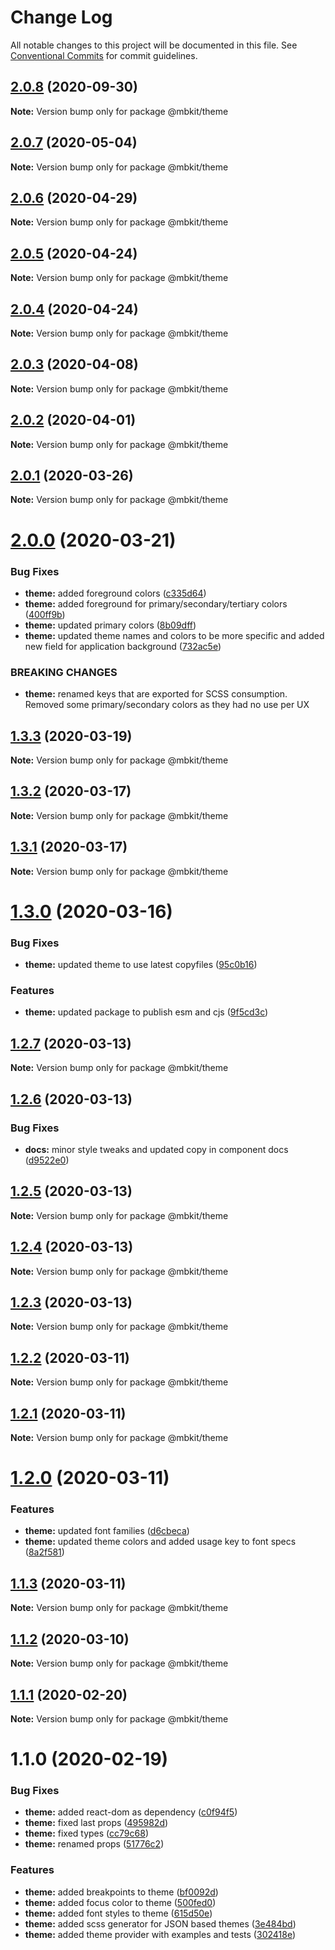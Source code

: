 # Change Log

All notable changes to this project will be documented in this file.
See [Conventional Commits](https://conventionalcommits.org) for commit guidelines.

## [2.0.8](https://github.com/mindbody/mbkit/compare/@mbkit/theme@2.0.7...@mbkit/theme@2.0.8) (2020-09-30)

**Note:** Version bump only for package @mbkit/theme





## [2.0.7](https://github.com/mindbody/design-system/compare/@mbkit/theme@2.0.6...@mbkit/theme@2.0.7) (2020-05-04)

**Note:** Version bump only for package @mbkit/theme





## [2.0.6](https://github.com/mindbody/design-system/compare/@mbkit/theme@2.0.5...@mbkit/theme@2.0.6) (2020-04-29)

**Note:** Version bump only for package @mbkit/theme





## [2.0.5](https://github.com/mindbody/design-system/compare/@mbkit/theme@2.0.3...@mbkit/theme@2.0.5) (2020-04-24)

**Note:** Version bump only for package @mbkit/theme





## [2.0.4](https://github.com/mindbody/design-system/compare/@mbkit/theme@2.0.3...@mbkit/theme@2.0.4) (2020-04-24)

**Note:** Version bump only for package @mbkit/theme





## [2.0.3](https://github.com/mindbody/mbkit/compare/@mbkit/theme@2.0.2...@mbkit/theme@2.0.3) (2020-04-08)

**Note:** Version bump only for package @mbkit/theme





## [2.0.2](https://github.com/mindbody/design-system/compare/@mbkit/theme@2.0.1...@mbkit/theme@2.0.2) (2020-04-01)

**Note:** Version bump only for package @mbkit/theme





## [2.0.1](https://github.com/mindbody/design-system/compare/@mbkit/theme@2.0.0...@mbkit/theme@2.0.1) (2020-03-26)

**Note:** Version bump only for package @mbkit/theme





# [2.0.0](https://github.com/mindbody/design-system/compare/@mbkit/theme@1.3.3...@mbkit/theme@2.0.0) (2020-03-21)


### Bug Fixes

* **theme:** added foreground colors ([c335d64](https://github.com/mindbody/design-system/commit/c335d64d8d0cd78023c57f24fa000fdbef6b5d89))
* **theme:** added foreground for primary/secondary/tertiary colors ([400ff9b](https://github.com/mindbody/design-system/commit/400ff9bf1616dfaa9d73b95c5155f7b9aa707fef))
* **theme:** updated primary colors ([8b09dff](https://github.com/mindbody/design-system/commit/8b09dffc8777a763f1bf0d911e53980dee57afba))
* **theme:** updated theme names and colors to be more specific and added new field for application background ([732ac5e](https://github.com/mindbody/design-system/commit/732ac5ea8792702a2878314214a48370e4c3becc))


### BREAKING CHANGES

* **theme:** renamed keys that are exported for SCSS consumption. Removed some primary/secondary colors as they had no use per UX





## [1.3.3](https://github.com/mindbody/design-system/compare/@mbkit/theme@1.3.2...@mbkit/theme@1.3.3) (2020-03-19)

**Note:** Version bump only for package @mbkit/theme





## [1.3.2](https://github.com/mindbody/mbkit/compare/@mbkit/theme@1.3.1...@mbkit/theme@1.3.2) (2020-03-17)

**Note:** Version bump only for package @mbkit/theme





## [1.3.1](https://github.com/mindbody/design-system/compare/@mbkit/theme@1.3.0...@mbkit/theme@1.3.1) (2020-03-17)

**Note:** Version bump only for package @mbkit/theme





# [1.3.0](https://github.com/mindbody/design-system/compare/@mbkit/theme@1.2.7...@mbkit/theme@1.3.0) (2020-03-16)


### Bug Fixes

* **theme:** updated theme to use latest copyfiles ([95c0b16](https://github.com/mindbody/design-system/commit/95c0b1645d1a53f736c98e4caec1de30c99274ea))


### Features

* **theme:** updated package to publish esm and cjs ([9f5cd3c](https://github.com/mindbody/design-system/commit/9f5cd3cbea3f9b031fa57dd5beb95087f64b1604))





## [1.2.7](https://github.com/mindbody/design-system/compare/@mbkit/theme@1.2.6...@mbkit/theme@1.2.7) (2020-03-13)

**Note:** Version bump only for package @mbkit/theme





## [1.2.6](https://github.com/mindbody/design-system/compare/@mbkit/theme@1.2.5...@mbkit/theme@1.2.6) (2020-03-13)


### Bug Fixes

* **docs:** minor style tweaks and updated copy in component docs ([d9522e0](https://github.com/mindbody/design-system/commit/d9522e0f1470800e3103793208e24a84739a5888))





## [1.2.5](https://github.com/mindbody/design-system/compare/@mbkit/theme@1.2.4...@mbkit/theme@1.2.5) (2020-03-13)

**Note:** Version bump only for package @mbkit/theme





## [1.2.4](https://github.com/mindbody/design-system/compare/@mbkit/theme@1.2.3...@mbkit/theme@1.2.4) (2020-03-13)

**Note:** Version bump only for package @mbkit/theme





## [1.2.3](https://github.com/mindbody/design-system/compare/@mbkit/theme@1.2.2...@mbkit/theme@1.2.3) (2020-03-13)

**Note:** Version bump only for package @mbkit/theme





## [1.2.2](https://github.com/mindbody/design-system/compare/@mbkit/theme@1.2.1...@mbkit/theme@1.2.2) (2020-03-11)

**Note:** Version bump only for package @mbkit/theme





## [1.2.1](https://github.com/mindbody/design-system/compare/@mbkit/theme@1.2.0...@mbkit/theme@1.2.1) (2020-03-11)

**Note:** Version bump only for package @mbkit/theme






# [1.2.0](https://github.com/mindbody/design-system/compare/@mbkit/theme@1.1.1...@mbkit/theme@1.2.0) (2020-03-11)


### Features

* **theme:** updated font families ([d6cbeca](https://github.com/mindbody/design-system/commit/d6cbecaf70d6badd9d5714c10bbf145d9b788fcf))
* **theme:** updated theme colors and added usage key to font specs ([8a2f581](https://github.com/mindbody/design-system/commit/8a2f581086102456e504f15de2d43e078385b6d2))

## [1.1.3](https://github.com/mindbody/design-system/compare/@mbkit/theme@1.1.2...@mbkit/theme@1.1.3) (2020-03-11)

**Note:** Version bump only for package @mbkit/theme





## [1.1.2](https://github.com/mindbody/design-system/compare/@mbkit/theme@1.1.1...@mbkit/theme@1.1.2) (2020-03-10)

**Note:** Version bump only for package @mbkit/theme





## [1.1.1](https://github.com/mindbody/design-system/compare/@mbkit/theme@1.1.0...@mbkit/theme@1.1.1) (2020-02-20)

**Note:** Version bump only for package @mbkit/theme





# 1.1.0 (2020-02-19)


### Bug Fixes

* **theme:** added react-dom as dependency ([c0f94f5](https://github.com/mindbody/design-system/commit/c0f94f589eef729f7490880f7ebb1d2f4f851e81))
* **theme:** fixed last props ([495982d](https://github.com/mindbody/design-system/commit/495982d3fa8cdc61eb6e6c67cf73826d5b315897))
* **theme:** fixed types ([cc79c68](https://github.com/mindbody/design-system/commit/cc79c683df785848f75c19491194d007a092dd31))
* **theme:** renamed props ([51776c2](https://github.com/mindbody/design-system/commit/51776c23d03ae65d7fd35ac0c14f55969d48a3cc))


### Features

* **theme:** added breakpoints to theme ([bf0092d](https://github.com/mindbody/design-system/commit/bf0092d11fb624f8898c9c747031d68c90f22cc7))
* **theme:** added focus color to theme ([500fed0](https://github.com/mindbody/design-system/commit/500fed07f1ae246f68cd14bec457aee2e96410d6))
* **theme:** added font styles to theme ([615d50e](https://github.com/mindbody/design-system/commit/615d50e1526a2035e5e695f433643bcf693b917a))
* **theme:** added scss generator for JSON based themes ([3e484bd](https://github.com/mindbody/design-system/commit/3e484bdb3e667785397578b78fadc56528287570))
* **theme:** added theme provider with examples and tests ([302418e](https://github.com/mindbody/design-system/commit/302418e5d7338328c9d3ecdd562ebabfdfd131fb))
